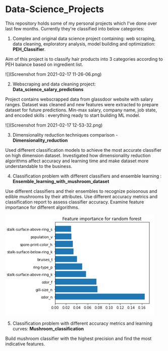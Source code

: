 # Data-Science_Projects

This repository holds some of my personal projects which I've done
over last few months.
Currently they're classified into below categories:

 1. Complex and original data science project containing:
    web scraping, data cleaning, exploratory analysis, 
    model building and optimization: **PEH_Classifier**.
    
Aim of this project is to classify hair products into 3 categories 
    according to PEH balance based on ingredient list.
    
![](Screenshot from 2021-02-17 11-26-06.png)


 2. Webscraping and data cleaning project: **Data_science_salary_predictions**
    
Project contains webscrapped data from glassdoor website with salary ranges.
    Dataset was cleaned and new features were extracted to prepare dataset
    for future predictions. Min-max salary, company name, job state, and
    encoded skills : everything ready to start building ML model.
    
![](Screenshot from 2021-02-17 12-53-32.png)

 3. Dimensionality reduction techniques comparison - **Dimensionality_reduction**
    
Used different classification models to achieve the most accurate classifier
    on high dimension dataset. Investigated how dimensionality reduction
    algorithms affect accuracy and learning time and make dataset more
    understandable to the business.

 4. Classification problem with different classifiers and ensemble learning :
    **Ensemble_learning_with_mushroom_dataset**
    
    
Use different classifiers and their ensembles to recognize poisonous
and edible mushrooms by their attributes. Use different accuracy metrics
and classification report to assess classifier accuracy.
Examine feature importance for different algorithms.


![](Ensemble_learning_with_mushroom_dataset/Images/Feature_imp_random_forest.PNG)


 5. Classification problem with different accuracy metrics
    and learning curves: **Mushroom_classification**
    
Build mushroom classifier with the highest precision and
find the most indicative features.
 

